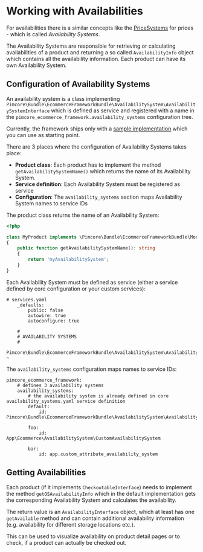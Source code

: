 # Working with Availabilities

For availabilities there is a similar concepts like the [PriceSystems](./09_Working_with_Prices/01_Price_Systems_and_getting_Prices.md) 
for prices - which is called *Availability Systems*.

The Availability Systems are responsible for retrieving or calculating availabilities of a product and returning a so called
`AvailabilityInfo` object which contains all the availability information.
Each product can have its own Availability System. 

## Configuration of Availability Systems

An availability system is a class implementing `Pimcore\Bundle\EcommerceFrameworkBundle\AvailabilitySystem\AvailabilitySystemInterface` which 
is defined as service and registered with a name in the `pimcore_ecommerce_framework.availability_systems` configuration tree. 

Currently, the framework ships only with a [sample implementation](https://github.com/pimcore/ecommerce-framework-bundle/blob/1.x/src/AvailabilitySystem/AvailabilitySystem.php#L20)
which you can use as starting point.

There are 3 places where the configuration of Availability Systems takes place: 

- **Product class**: Each product has to implement the method `getAvailabilitySystemName()` which returns the name of its 
  Availability System. 
- **Service definition**: Each Availability System must be registered as service
- **Configuration**: The `availability_systems` section maps Availability System names to service IDs  


The product class returns the name of an Availability System:

```php
<?php

class MyProduct implements \Pimcore\Bundle\EcommerceFrameworkBundle\Model\CheckoutableInterface
{
    public function getAvailabilitySystemName(): string
    {
        return 'myAvailabilitySystem';
    }
}
```

Each Availability System must be defined as service (either a service defined by core configuration or your custom services):

```
# services.yaml
    _defaults:
        public: false
        autowire: true
        autoconfigure: true

    #
    # AVAILABILITY SYSTEMS
    #
    Pimcore\Bundle\EcommerceFrameworkBundle\AvailabilitySystem\AvailabilitySystem: ~
```


The `availability_systems` configuration maps names to service IDs:

```
pimcore_ecommerce_framework:
    # defines 3 availability systems
    availability_systems:
        # the availability system is already defined in core availability_systems.yaml service definition
        default:
            id: Pimcore\Bundle\EcommerceFrameworkBundle\AvailabilitySystem\AvailabilitySystem
       
        foo:
            id: App\Ecommerce\AvailabilitySystem\CustomAvailabilitySystem
            
        bar:
            id: app.custom_attribute_availability_system

```


## Getting Availabilities
Each product (if it implements `CheckoutableInterface`) needs to implement the method `getOSAvailabilityInfo` which in the default
implementation gets the corresponding Availability System and calculates the availability. 

The return value is an `AvailabilityInterface` object, which at least has one `getAvailable` method and can contain additional 
availability information (e.g. availability for different storage locations etc.). 

This can be used to visualize availability on product detail pages or to check, if a product can actually be checked out.   

